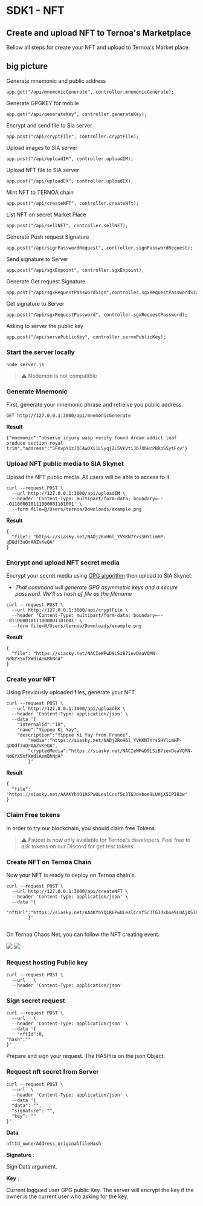 # SDK1  - NFT
## Create and upload NFT to Ternoa's Marketplace
Bellow all steps for create your NFT and upload to Ternoa's Market place.

## big picture 
 Generate mnemonic and public address
  ```
  app.get("/api/mnemonicGenerate", controller.mnemonicGenerate);
  ```
  Generate GPGKEY for mobile
  ```
  app.get("/api/generateKey", controller.generateKey);
  ```
  Encrypt and send file to Sia server
  ```
  app.post("/api/cryptFile", controller.cryptFile);
  ```
  Upload images to SIA server
  ```
  app.post("/api/uploadIM", controller.uploadIM);
  ```
  
  Upload NFT file to SIA server
  ```
  app.post("/api/uploadEX", controller.uploadEX);
  ```
  Mint NFT to TERNOA chain
  ```
  app.post("/api/createNFT", controller.createNft);
  ```
  List NFT on secret Market Place
  ```
  app.post("/api/sellNFT", controller.sellNFT);
  ```
  Generate Push request Signature
  ```
  app.post("/api/signPasswordRequest", controller.signPasswordRequest);
  ```
  Send signature to Server
  ```
  app.post("/api/sgxEnpoint", controller.sgxEnpoint);
  ```
    
  Generate Get request Signature
  ```
  app.post("/api/sgxRequestPasswordSign",controller.sgxRequestPasswordSign);
```
  Get signature to Server
  ```
  app.post("/api/sgxRequestPassword", controller.sgxRequestPassword);
  ```
 Asking to server the public key
  ```
 app.post("/api/servePublicKey", controller.servePublicKey);
 ```
### Start the server locally
```
node server.js
```
> ⚠️ Nodemon is not compatible
### Generate Mnemonic
First, generate your mnemonic phrase and retreive you public address. 
```
GET http://127.0.0.1:3000/api/mnemonicGenerate
```
**Result**
```
{"mnemonic":"observe injury wasp verify found dream addict leaf produce section royal trim","address":"5FmvpY1zJQC4wDXi1L5yqjZL5VkVtiJb7XhHcPBRpSSytFcv"}
```
### Upload NFT public media to SIA Skynet
Upload the NFT public media. All users will be able to access to it.
```
curl --request POST \
  --url http://127.0.0.1:3000/api/uploadIM \
  --header 'Content-Type: multipart/form-data; boundary=---011000010111000001101001' \
  --form file=@/Users/ternoa/Downloads/example.png
```
**Result**
```
{
  "file": "https://siasky.net/NADj2RoH6l_YVKKN7YrsSHYlimHP-qDQdf3uQrAAZvKeQA"
}
```
### Encrypt and upload NFT secret media
Encrypt your secret media using [GPG algorithm](https://en.wikipedia.org/wiki/GNU_Privacy_Guard) then upload to SIA Skynet.

* *That command will generate GPG asymmetric keys and a secure password. We'll us hash of file as the filename*

```
curl --request POST \
  --url http://127.0.0.1:3000/api/cryptFile \
  --header 'Content-Type: multipart/form-data; boundary=---011000010111000001101001' \
  --form file=@/Users/ternoa/Downloads/example.png
```

**Result**
```
{
  "file": "https://siasky.net/NACIeWPwD9LSzB7ievDeaVQMN-NdGYX5xfXWdiAemBhNdA"
}
```
### Create your NFT
Using Previously uploaded files, generate your NFT
```
curl --request POST \
  --url http://127.0.0.1:3000/api/uploadEX \
  --header 'Content-Type: application/json' \
  --data '{
	"internalid":"18",
	"name":"Yippee Ki Yay",
	"description":"Yippee Ki Yay from France",
        "media":"https://siasky.net/NADj2RoH6l_YVKKN7YrsSHYlimHP-qDQdf3uQrAAZvKeQA",
        "cryptedMedia":"https://siasky.net/NACIeWPwD9LSzB7ievDeaVQMN-NdGYX5xfXWdiAemBhNdA"
        }'
```

**Result**

```
{
  "file": "https://siasky.net/AAAKYhYQ1R6PwULeslCcsf5c3TGJdxboe9LUAjX5IPIB3w"
}
```


### Claim Free tokens
In order to try our blockchain, you should claim free Tokens.
> ⚠️ Faucet is now only available for Ternoa's developers. Feel free to ask tokens on our Discord for get test tokens.


### Create NFT on Ternoa Chain
Now your NFT is ready to deploy on Ternoa chain's. 
```
curl --request POST \
  --url http://127.0.0.1:3000/api/createNFT \
  --header 'Content-Type: application/json' \
  --data '{
	"nftUrl":"https://siasky.net/AAAKYhYQ1R6PwULeslCcsf5c3TGJdxboe9LUAjX5IPIB3w"
        }'
	
```
On Ternoa Chaos Net, you can follow the NFT creating event.

![](https://i.imgur.com/z1qo7ZT.png)
![](https://i.imgur.com/46dMysM.png)

### Request hosting Public key
```
curl --request POST \
  --url   \
  --header 'Content-Type: application/json'
  ```
  
### Sign secret request
```
curl --request POST \
  --url   \
  --header 'Content-Type: application/json' \
  --data '{
	"nftId":0,
"hash":""
}'
```
Prepare and sign your request. The HASH is on the json Object.


### Request nft secret from Server
```
curl --request POST \
  --url  \
  --header 'Content-Type: application/json' \
  --data '{
  "data": "",
  "signature": "",
  "key": ""
}'
```
**Data**: 

`
nftId_ownerAddress_originalfileHash
`

**Signature** : 

Sign Data argument.

**Key** : 

Current loggued user GPG public Key. The server will encrypt the key if the owner is the current user who asking for the key.
